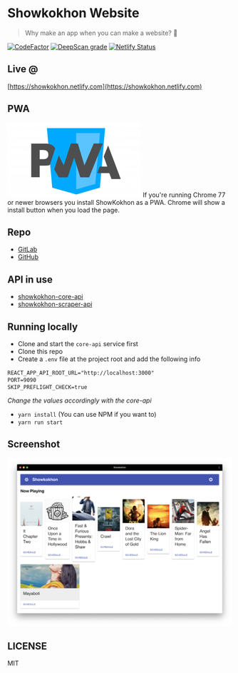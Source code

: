 # Showkokhon Website
> Why make an app when you can make a website? 🤔


[![CodeFactor](https://www.codefactor.io/repository/github/shawonashraf/showkokhon-web/badge)](https://www.codefactor.io/repository/github/shawonashraf/showkokhon-web) [![DeepScan grade](https://deepscan.io/api/teams/4763/projects/6518/branches/54716/badge/grade.svg)](https://deepscan.io/dashboard#view=project&tid=4763&pid=6518&bid=54716) [![Netlify Status](https://api.netlify.com/api/v1/badges/2c10d790-d239-49b0-96f5-bafbf2a8d05c/deploy-status)](https://app.netlify.com/sites/showkokhon/deploys)

## Live @
[https://showkokhon.netlify.com](https://showkokhon.netlify.com)

## PWA
![pwa](./pwa.png)
If you're running Chrome 77 or newer browsers you install ShowKokhon as a PWA. Chrome will show a install button when you load the page.

## Repo
- [GitLab](https://gitlab.com/ShawonAshraf/showkokhon-web)
- [GitHub](https://github.com/ShawonAshraf/showkokhon-web)

## API in use
 - [showkokhon-core-api](https://github.com/ShawonAshraf/showkokhon-core-api)
 - [showkokhon-scraper-api](https://github.com/ShawonAshraf/showkokhon-scraper-api)

## Running locally
 - Clone and start the `core-api` service first
 - Clone this repo
 - Create a `.env` file at the project root and add the following info
 ```
 REACT_APP_API_ROOT_URL="http://localhost:3000"
 PORT=9090
 SKIP_PREFLIGHT_CHECK=true
 ```
 _Change the values accordingly with the core-api_

 - `yarn install` (You can use NPM if you want to)
 - `yarn run start`

## Screenshot
![screenshot](./sc.png)

## LICENSE
MIT
